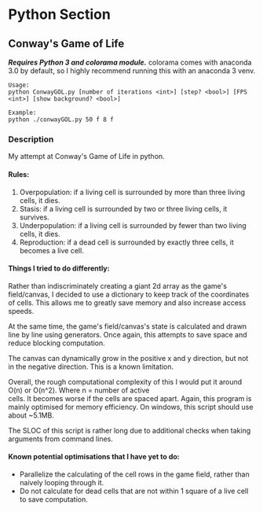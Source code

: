 # Python Section
## Conway's Game of Life
<em><strong>Requires Python 3 and colorama module.</strong></em>
colorama comes with anaconda 3.0 by default, so I highly recommend running this with an anaconda 3 venv.
```
Usage: 
python ConwayGOL.py [number of iterations <int>] [step? <bool>] [FPS <int>] [show background? <bool>]
```
```
Example:
python ./conwayGOL.py 50 f 8 f
```
### Description
My attempt at Conway's Game of Life in python. <br>
#### Rules:
1. Overpopulation: if a living cell is surrounded by more than three living cells, it dies. 
2. Stasis: if a living cell is surrounded by two or three living cells, it survives. 
3. Underpopulation: if a living cell is surrounded by fewer than two living cells, it dies. 
4. Reproduction: if a dead cell is surrounded by exactly three cells, it becomes a live cell. 

#### Things I tried to do differently: <br>
Rather than indiscriminately creating a giant 2d array as the game's field/canvas,
I decided to use a dictionary to keep track of the coordinates of cells. This allows me to greatly save memory and also increase access speeds. 

At the same time, the game's field/canvas's state is calculated and drawn line by line using generators. 
Once again, this attempts to save space and reduce blocking computation.

The canvas can dynamically grow in the positive x and y direction, but not in the negative direction. This is a
known limitation. 

Overall, the rough computational complexity of this I would put it around O(n) or O(n^2). Where n = number of active <br>
cells. It becomes worse if the cells are spaced apart. Again, this program is mainly optimised for memory efficiency.
On windows, this script should use about ~5.1MB.

The SLOC of this script is rather long due to additional checks when taking arguments from command lines.

#### Known potential optimisations that I have yet to do: 
- Parallelize the calculating of the cell rows in the game field, rather than naively looping through it. <br>
- Do not calculate for dead cells that are not within 1 square of a live cell to save computation. <br>
